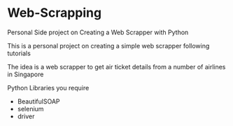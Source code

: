 # Web-Scrapping
Personal Side project on Creating a Web Scrapper with Python

This is a personal project on creating a simple web scrapper following tutorials

The idea is a web scrapper to get air ticket details from a number of airlines in Singapore

Python Libraries you require
- BeautifulSOAP
- selenium
- driver
